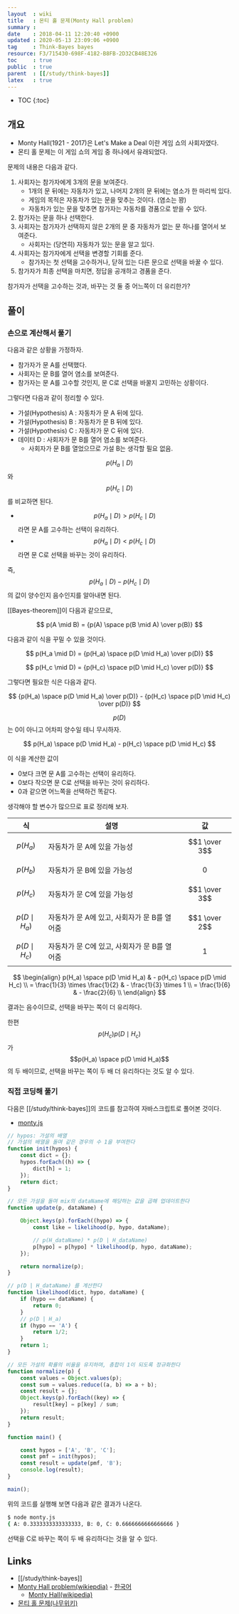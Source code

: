 ```yaml
---
layout  : wiki
title   : 몬티 홀 문제(Monty Hall problem)
summary : 
date    : 2018-04-11 12:20:40 +0900
updated : 2020-05-13 23:09:06 +0900
tag     : Think-Bayes bayes
resource: F3/715430-698F-4182-B8FB-2D32CB48E326
toc     : true
public  : true
parent  : [[/study/think-bayes]]
latex   : true
---
```

* TOC
{:toc}

## 개요

* Monty Hall(1921 - 2017)은 Let's Make a Deal 이란 게임 쇼의 사회자였다.
* 몬티 홀 문제는 이 게임 쇼의 게임 중 하나에서 유래되었다.

문제의 내용은 다음과 같다.

1. 사회자는 참가자에게 3개의 문을 보여준다.
    * 1개의 문 뒤에는 자동차가 있고, 나머지 2개의 문 뒤에는 염소가 한 마리씩 있다.
    * 게임의 목적은 자동차가 있는 문을 맞추는 것이다.  (염소는 꽝)
    * 자동차가 있는 문을 맞추면 참가자는 자동차를 경품으로 받을 수 있다.
2. 참가자는 문을 하나 선택한다.
3. 사회자는 참가자가 선택하지 않은 2개의 문 중 자동차가 없는 문 하나를 열어서 보여준다.
    * 사회자는 (당연히) 자동차가 있는 문을 알고 있다.
4. 사회자는 참가자에게 선택을 변경할 기회를 준다.
    * 참가자는 첫 선택을 고수하거나, 닫혀 있는 다른 문으로 선택을 바꿀 수 있다. 
5. 참가자가 최종 선택을 마치면, 정답을 공개하고 경품을 준다.

>
참가자가 선택을 고수하는 것과, 바꾸는 것 둘 중 어느쪽이 더 유리한가?

## 풀이

### 손으로 계산해서 풀기

다음과 같은 상황을 가정하자.

* 참가자가 문 A를 선택했다.
* 사회자는 문 B를 열어 염소를 보여준다.
* 참가자는 문 A를 고수할 것인지, 문 C로 선택을 바꿀지 고민하는 상황이다.

그렇다면 다음과 같이 정리할 수 있다.

* 가설(Hypothesis) A : 자동차가 문 A 뒤에 있다.
* 가설(Hypothesis) B : 자동차가 문 B 뒤에 있다.
* 가설(Hypothesis) C : 자동차가 문 C 뒤에 있다.
* 데이터 D : 사회자가 문 B를 열어 염소를 보여준다.
    * 사회자가 문 B를 열었으므로 가설 B는 생각할 필요 없음.

$$p(H_a \mid D)$$ 와 $$p(H_c \mid D)$$ 를 비교하면 된다.

* $$p(H_a \mid D) \gt p(H_c \mid D)$$ 라면 문 A를 고수하는 선택이 유리하다.
* $$p(H_a \mid D) \lt p(H_c \mid D)$$ 라면 문 C로 선택을 바꾸는 것이 유리하다.

즉, $$p(H_a \mid D) - p(H_c \mid D)$$의 값이 양수인지 음수인지를 알아내면 된다.

[[Bayes-theorem]]이 다음과 같으므로,

$$ p(A \mid B) = {p(A) \space p(B \mid A) \over p(B)} $$

다음과 같이 식을 꾸밀 수 있을 것이다.

$$ p(H_a \mid D) = {p(H_a) \space p(D \mid H_a) \over p(D)} $$

$$ p(H_c \mid D) = {p(H_c) \space p(D \mid H_c) \over p(D)} $$

그렇다면 필요한 식은 다음과 같다.

$$ {p(H_a) \space p(D \mid H_a) \over p(D)} - {p(H_c) \space p(D \mid H_c) \over p(D)} $$

$$p(D)$$는 0이 아니고 어차피 양수일 테니 무시하자.

$$ p(H_a) \space p(D \mid H_a) - p(H_c) \space p(D \mid H_c) $$

이 식을 계산한 값이

* 0보다 크면 문 A를 고수하는 선택이 유리하다.
* 0보다 작으면 문 C로 선택을 바꾸는 것이 유리하다.
* 0과 같으면 어느쪽을 선택하건 똑같다.


생각해야 할 변수가 많으므로 표로 정리해 보자.

| 식                | 설명                                         | 값            |
|-------------------|----------------------------------------------|---------------|
| $$p(H_a)$$        | 자동차가 문 A에 있을 가능성                  | $$1 \over 3$$ |
| $$p(H_b)$$        | 자동차가 문 B에 있을 가능성                  | $$0$$         |
| $$p(H_c)$$        | 자동차가 문 C에 있을 가능성                  | $$1 \over 3$$ |
| $$p(D \mid H_a)$$ | 자동차가 문 A에 있고, 사회자가 문 B를 열어줌 | $$1 \over 2$$ |
| $$p(D \mid H_c)$$ | 자동차가 문 C에 있고, 사회자가 문 B를 열어줌 | $$1$$         |

$$
\begin{align}
p(H_a) \space p(D \mid H_a) & - p(H_c) \space p(D \mid H_c) \\
= \frac{1}{3} \times \frac{1}{2} & - \frac{1}{3} \times 1 \\
= \frac{1}{6} & - \frac{2}{6} \\
\end{align}
$$

결과는 음수이므로, 선택을 바꾸는 쪽이 더 유리하다.

한편 $$p(H_c)p(D \mid H_c)$$가 $$p(H_a) \space p(D \mid H_a)$$의 두 배이므로, 선택을 바꾸는 쪽이 두 배 더 유리하다는 것도 알 수 있다.


### 직접 코딩해 풀기

다음은 [[/study/think-bayes]]의 코드를 참고하여 자바스크립트로 풀어본 것이다.

* [monty.js](https://github.com/johngrib/think-bayes-study/blob/master/code/monty.js )

```javascript
// hypos: 가설의 배열
// 가설의 배열을 돌며 같은 경우의 수 1을 부여한다
function init(hypos) {
    const dict = {};
    hypos.forEach((h) => {
        dict[h] = 1;
    });
    return dict;
}

// 모든 가설을 돌며 mix의 dataName에 해당하는 값을 곱해 업데이트한다
function update(p, dataName) {

    Object.keys(p).forEach((hypo) => {
        const like = likelihood(p, hypo, dataName);

        // p(H_dataName) * p(D | H_dataName)
        p[hypo] = p[hypo] * likelihood(p, hypo, dataName);
    });

    return normalize(p);
}

// p(D | H_dataName) 를 계산한다
function likelihood(dict, hypo, dataName) {
    if (hypo == dataName) {
        return 0;
    }
    // p(D | H_a)
    if (hypo == 'A') {
        return 1/2;
    }
    return 1;
}

// 모든 가설의 확률의 비율을 유지하며, 총합이 1이 되도록 정규화한다
function normalize(p) {
    const values = Object.values(p);
    const sum = values.reduce((a, b) => a + b);
    const result = {};
    Object.keys(p).forEach((key) => {
        result[key] = p[key] / sum;
    });
    return result;
}

function main() {

    const hypos = ['A', 'B', 'C'];
    const pmf = init(hypos);
    const result = update(pmf, 'B');
    console.log(result);
}

main();
```

위의 코드를 실행해 보면 다음과 같은 결과가 나온다.

```bash
$ node monty.js
{ A: 0.3333333333333333, B: 0, C: 0.6666666666666666 }
```

선택을 C로 바꾸는 쪽이 두 배 유리하다는 것을 알 수 있다.

## Links

* [[/study/think-bayes]]
* [Monty Hall problem(wikiepdia)](https://en.wikipedia.org/wiki/Monty_Hall_problem ) - [한국어](https://ko.wikipedia.org/wiki/%EB%AA%AC%ED%8B%B0_%ED%99%80_%EB%AC%B8%EC%A0%9C )
    * [Monty Hall(wikipedia)](https://en.wikipedia.org/wiki/Monty_Hall )
* [몬티 홀 문제(나무위키)](https://namu.wiki/w/%EB%AA%AC%ED%8B%B0%20%ED%99%80%20%EB%AC%B8%EC%A0%9C )

